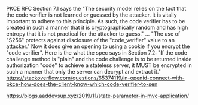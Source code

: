 ﻿PKCE RFC Section 7.1 says the "The security model relies on the fact that the code verifier is not learned or guessed by the attacker. It is vitally important to adhere to this principle. As such, the code verifier has to be created in such a manner that it is cryptographically random and has high entropy that it is not practical for the attacker to guess." ... "The use of "S256" protects against disclosure of the "code_verifier" value to an attacker."
Now it does give an opening to using a cookie if you encrypt the "code verifier". Here is the what the spec says in Section 7.2: "If the code challenge method is "plain" and the code challenge is to be returned inside authorization "code" to achieve a stateless server, it MUST be encrypted in such a manner that only the server can decrypt and extract it."
https://stackoverflow.com/questions/65374119/in-openid-connect-with-pkce-how-does-the-client-know-which-code-verifier-to-sen

https://blogs.aaddevsup.xyz/2019/11/state-parameter-in-mvc-application/
